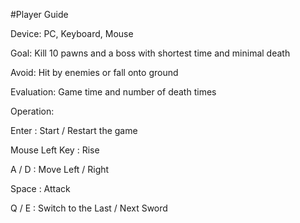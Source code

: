 
#Player Guide

Device: PC, Keyboard, Mouse

Goal: Kill 10 pawns and a boss with shortest time and minimal death

Avoid: Hit by enemies or fall onto ground

Evaluation: Game time and number of death times

Operation:

Enter	:					       Start / Restart the game

Mouse Left Key		:		 Rise

A / D					:		     Move Left / Right

Space				:		       Attack

Q / E				:			     Switch to the Last / Next Sword
